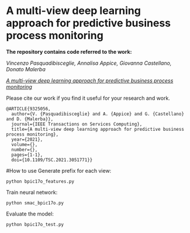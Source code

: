 # A multi-view deep learning approach for predictive business process monitoring

**The repository contains code referred to the work:**

*Vincenzo Pasquadibisceglie, Annalisa Appice, Giovanna Castellano, Donato Malerba*

[*A multi-view deep learning approach for predictive business process monitoring*](https://ieeexplore.ieee.org/abstract/document/9325056)

Please cite our work if you find it useful for your research and work.

```
@ARTICLE{9325056,
  author={V. {Pasquadibisceglie} and A. {Appice} and G. {Castellano} and D. {Malerba}},
  journal={IEEE Transactions on Services Computing}, 
  title={A multi-view deep learning approach for predictive business process monitoring}, 
  year={2021},
  volume={},
  number={},
  pages={1-1},
  doi={10.1109/TSC.2021.3051771}}
```

#How to use
Generate prefix for each view:
```
python bpic17o_features.py
```
Train neural network:
```
python smac_bpic17o.py
```
Evaluate the model:
```
python bpic17o_test.py
```
